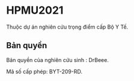 # HPMU2021

Thuộc dự án nghiên cứu trọng điểm cấp Bộ Y Tế.

## Bản quyền

Bản quyền của nghiên cứu sinh : DrBeee.

Mã số cấp phép: BYT-209-RD.
